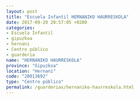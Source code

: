 ```yaml
---
layout: post
title: "Escuela Infantil HERNANIKO HAURRESKOLA"
date: 2017-09-20 20:57:05 +0200
categories:
- Escuela Infantil
- gipuzkoa
- hernani
- Centro público
- guarderia
name: "HERNANIKO HAURRESKOLA"
province: "Gipuzkoa"
location: "Hernani"
code: "20013692"
type: "Centro público"
permalink: /guarderias/hernaniko-haurreskola.html
---
```

